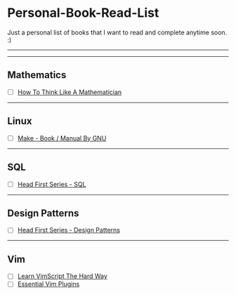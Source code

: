 # Personal-Book-Read-List
Just a personal list of books that I want to read and complete anytime soon. :)

---
---

## Mathematics 

- [ ] [How To Think Like A Mathematician](https://www.amazon.com/How-Think-Like-Mathematician-Undergraduate/dp/052171978X)

---

## Linux

- [ ] [Make - Book / Manual By GNU](https://www.cl.cam.ac.uk/teaching/0910/UnixTools/make.pdf)

--- 

## SQL

- [ ] [Head First Series - SQL](http://shop.oreilly.com/product/9780596007126.do)

---

## Design Patterns

- [ ] [Head First Series - Design Patterns](http://shop.oreilly.com/product/9780596526849.do)

---

## Vim

- [ ] [Learn VimScript The Hard Way](https://learnvimscriptthehardway.stevelosh.com/)
- [ ] [Essential Vim Plugins](https://medium.com/@huntie/10-essential-vim-plugins-for-2018-39957190b7a9)
